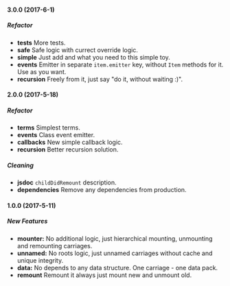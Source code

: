 #### 3.0.0 (2017-6-1)

##### Refactor

* **tests** More tests.
* **safe** Safe logic with currect override logic.
* **simple** Just add and what you need to this simple toy.
* **events** Emitter in separate `item.emitter` key, without `Item` methods for it. Use as you want.
* **recursion** Freely from it, just say "do it, without waiting :)".

#### 2.0.0 (2017-5-18)

##### Refactor

* **terms** Simplest terms.
* **events** Class event emitter.
* **callbacks** New simple callback logic.
* **recursion** Better recursion solution.

##### Cleaning

* **jsdoc** `childDidRemount` description.
* **dependencies** Remove any dependencies from production.

#### 1.0.0 (2017-5-11)

##### New Features

* **mounter:** No additional logic, just hierarchical mounting, unmounting and remounting carriages.
* **unnamed:** No roots logic, just unnamed carriages without cache and unique integrity.
* **data:** No depends to any data structure. One carriage - one data pack.
* **remount** Remount it always just mount new and unmount old.